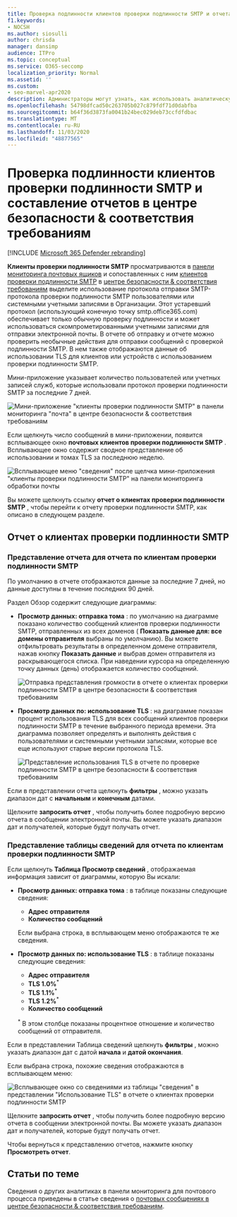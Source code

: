 ```yaml
---
title: Проверка подлинности клиентов проверки подлинности SMTP и отчета в панели мониторинга почтового процесса
f1.keywords:
- NOCSH
ms.author: siosulli
author: chrisda
manager: dansimp
audience: ITPro
ms.topic: conceptual
ms.service: O365-seccomp
localization_priority: Normal
ms.assetid: ''
ms.custom:
- seo-marvel-apr2020
description: Администраторы могут узнать, как использовать аналитическую проверку подлинности SMTP и отчет в панели мониторинга "Управление почтовыми сообщениями" в центре безопасности & соответствия требованиям для отслеживания отправителей электронной почты в Организации, использующих протокол SMTP с проверкой подлинности (SMTP AUTH) для отправки сообщений электронной почты.
ms.openlocfilehash: 54798dfcad50c263705b027c879fdf71d0dabfba
ms.sourcegitcommit: b64f36d3873fa0041b24bec029deb73ccfdfdbac
ms.translationtype: MT
ms.contentlocale: ru-RU
ms.lasthandoff: 11/03/2020
ms.locfileid: "48877565"
---
```

# <a name="smtp-auth-clients-insight-and-report-in-the-security--compliance-center"></a>Проверка подлинности клиентов проверки подлинности SMTP и составление отчетов в центре безопасности & соответствия требованиям

[!INCLUDE [Microsoft 365 Defender rebranding](../includes/microsoft-defender-for-office.md)]


**Клиенты проверки подлинности SMTP** просматриваются в [панели мониторинга почтовых ящиков](mail-flow-insights-v2.md) и сопоставленных с ним [клиентов проверки подлинности SMTP](#smtp-auth-clients-report) в [центре безопасности & соответствия требованиям](https://protection.office.com) выделите использование протокола отправки SMTP-протокола проверки подлинности SMTP пользователями или системными учетными записями в Организации. Этот устаревший протокол (использующий конечную точку smtp.office365.com) обеспечивает только обычную проверку подлинности и может использоваться скомпрометированными учетными записями для отправки электронной почты. В отчете об отправку и отчете можно проверить необычные действия для отправки сообщений с проверкой подлинности SMTP. В нем также отображаются данные об использовании TLS для клиентов или устройств с использованием проверки подлинности SMTP.

Мини-приложение указывает количество пользователей или учетных записей служб, которые использовали протокол проверки подлинности SMTP за последние 7 дней.

![Мини-приложение "клиенты проверки подлинности SMTP" в панели мониторинга "почта" в центре безопасности & соответствия требованиям](../../media/mfi-smtp-auth-clients-report-widget.png)

Если щелкнуть число сообщений в мини-приложении, появится всплывающее окно **почтовых клиентов проверки подлинности SMTP** . Всплывающее окно содержит сводное представление об использовании и томах TLS за последнюю неделю.

![Всплывающее меню "сведения" после щелчка мини-приложения "клиенты проверки подлинности SMTP" на панели мониторинга обработки почты](../../media/mfi-smtp-auth-clients-report-details.png)

Вы можете щелкнуть ссылку **отчет о клиентах проверки подлинности SMTP** , чтобы перейти к отчету проверки подлинности SMTP, как описано в следующем разделе.

## <a name="smtp-auth-clients-report"></a>Отчет о клиентах проверки подлинности SMTP

### <a name="report-view-for-the-smtp-auth-clients-report"></a>Представление отчета для отчета по клиентам проверки подлинности SMTP

По умолчанию в отчете отображаются данные за последние 7 дней, но данные доступны в течение последних 90 дней.

Раздел Обзор содержит следующие диаграммы:

- **Просмотр данных: отправка тома** : по умолчанию на диаграмме показано количество сообщений клиентов проверки подлинности SMTP, отправленных из всех доменов ( **Показать данные для: все домены отправителя** выбраны по умолчанию). Вы можете отфильтровать результаты в определенном домене отправителя, нажав кнопку **Показать данные** и выбрав домен отправителя из раскрывающегося списка. При наведении курсора на определенную точку данных (день) отображается количество сообщений.

  ![Отправка представления громкости в отчете о клиентах проверки подлинности SMTP в центре безопасности & соответствия требованиям](../../media/mfi-smtp-auth-clients-report-sending-volume-view.png)

- **Просмотр данных по: использование TLS** : на диаграмме показан процент использования TLS для всех сообщений клиентов проверки подлинности SMTP в течение выбранного периода времени. Эта диаграмма позволяет определять и выполнять действия с пользователями и системными учетными записями, которые все еще используют старые версии протокола TLS.

  ![Представление использования TLS в отчете по проверке подлинности SMTP в центре безопасности & соответствия требованиям](../../media/mfi-smtp-auth-clients-report-tls-usage-view.png)

Если в представлении отчета щелкнуть **фильтры** , можно указать диапазон дат с **начальным** и **конечным** датами.

Щелкните **запросить отчет** , чтобы получить более подробную версию отчета в сообщении электронной почты. Вы можете указать диапазон дат и получателей, которые будут получать отчет.

### <a name="details-table-view-for-the-smtp-auth-clients-report"></a>Представление таблицы сведений для отчета по клиентам проверки подлинности SMTP

Если щелкнуть **Таблица Просмотр сведений** , отображаемая информация зависит от диаграммы, которую Вы искали:

- **Просмотр данных: отправка тома** : в таблице показаны следующие сведения:

  - **Адрес отправителя**
  - **Количество сообщений**

  Если выбрана строка, в всплывающем меню отображаются те же сведения.

- **Просмотр данных по: использование TLS** : в таблице показаны следующие сведения:

  - **Адрес отправителя**
  - **TLS 1.0%**<sup>\*</sup>
  - **TLS 1.1%**<sup>\*</sup>
  - **TLS 1.2%**<sup>\*</sup>
  - **Количество сообщений**

  <sup>\*</sup> В этом столбце показаны процентное отношение и количество сообщений от отправителя.

Если в представлении Таблица сведений щелкнуть **фильтры** , можно указать диапазон дат с датой **начала** и **датой окончания**.

Если выбрана строка, похожие сведения отображаются в всплывающем меню:

![Всплывающее окно со сведениями из таблицы "сведения" в представлении "Использование TLS" в отчете о клиентах проверки подлинности SMTP](../../media/mfi-smtp-auth-clients-report-tls-usage-view-view-details-table-details.png)

Щелкните **запросить отчет** , чтобы получить более подробную версию отчета в сообщении электронной почты. Вы можете указать диапазон дат и получателей, которые будут получать отчет.

Чтобы вернуться к представлению отчетов, нажмите кнопку **Просмотреть отчет**.

## <a name="related-topics"></a>Статьи по теме

Сведения о других аналитиках в панели мониторинга для почтового процесса приведены в статье сведения о [почтовых сообщениях в центре безопасности & соответствия требованиям](mail-flow-insights-v2.md).
